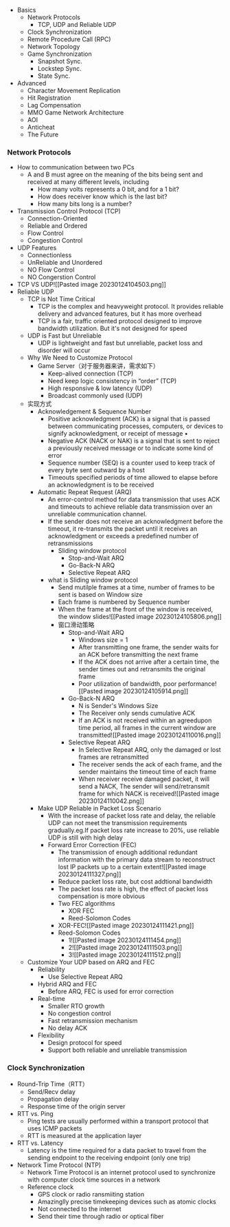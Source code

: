 - Basics 
	- Network Protocols 
		- TCP, UDP and Reliable UDP 
	- Clock Synchronization 
	- Remote Procedure Call (RPC) 
	- Network Topology 
	- Game Synchronization 
		- Snapshot Sync. 
		- Lockstep Sync. 
		- State Sync.
- Advanced 
	- Character Movement Replication 
	- Hit Registration 
	- Lag Compensation 
	- MMO Game Network Architecture 
	- AOI 
	- Anticheat 
	- The Future


### Network Protocols
- How to communication between two PCs
	- A and B must agree on the meaning of the bits being sent and received at many different levels, including 
		- How many volts represents a 0 bit, and for a 1 bit? 
		- How does receiver know which is the last bit? 
		- How many bits long is a number?
- Transmission Control Protocol (TCP)
	- Connection-Oriented 
	- Reliable and Ordered 
	- Flow Control 
	- Congestion Control
- UDP Features
	- Connectionless 
	- UnReliable and Unordered 
	- NO Flow Control 
	- NO Congerstion Control
- TCP VS UDP![[Pasted image 20230124104503.png]]
- Reliable UDP
	- TCP is Not Time Critical
		- TCP is the complex and heavyweight protocol. It provides reliable delivery and advanced features, but it has more overhead 
		- TCP is a fair, traffic oriented protocol designed to improve bandwidth utilization. But it's not designed for speed
	- UDP is Fast but Unreliable
		- UDP is lightweight and fast but unreliable, packet loss and disorder will occur 
	- Why We Need to Customize Protocol
		- Game Server（对于服务器来讲，需求如下） 
			- Keep-alived connection (TCP) 
			- Need keep logic consistency in “order” (TCP) 
			- High responsive & low latency (UDP) 
			- Broadcast commonly used (UDP) 
	- 实现方式
		- Acknowledgement & Sequence Number
			- Positive acknowledgment (ACK) is a signal that is passed between communicating processes, computers, or devices to signify acknowledgment, or receipt of message •
			- Negative ACK (NACK or NAK) is a signal that is sent to reject a previously received message or to indicate some kind of error 
			- Sequence number (SEQ) is a counter used to keep track of every byte sent outward by a host 
			- Timeouts specified periods of time allowed to elapse before an acknowledgment is to be received
		- Automatic Repeat Request (ARQ)
			- An error-control method for data transmission that uses ACK and timeouts to achieve reliable data transmission over an unreliable communication channel. 
			- If the sender does not receive an acknowledgment before the timeout, it re-transmits the packet until it receives an acknowledgment or exceeds a predefined number of retransmissions 
				- Sliding window protocol 
					- Stop-and-Wait ARQ 
					- Go-Back-N ARQ 
					- Selective Repeat ARQ
			- what is Sliding window protocol
				- Send mutilple frames at a time, number of frames to be sent is based on Window size 
				- Each frame is numbered by Sequence number 
				- When the frame at the front of the window is received, the window slides![[Pasted image 20230124105806.png]]
				- 窗口滑动策略
					- Stop-and-Wait ARQ
						- Windows size = 1 
						- After transmitting one frame, the sender waits for an ACK before transmitting the next frame 
						- If the ACK does not arrive after a certain time, the sender times out and retransmits the original frame 
						- Poor utilization of bandwidth, poor performance![[Pasted image 20230124105914.png]]
					- Go-Back-N ARQ
						- N is Sender's Windows Size 
						- The Receiver only sends cumulative ACK 
						- If an ACK is not received within an agreedupon time period, all frames in the current window are transmitted![[Pasted image 20230124110016.png]]
					- Selective Repeat ARQ
						- In Selective Repeat ARQ, only the damaged or lost frames are retransmitted 
						- The receiver sends the ack of each frame, and the sender maintains the timeout time of each frame 
						- When receiver receive damaged packet, it will send a NACK, The sender will send/retransmit frame for which NACK is received![[Pasted image 20230124110042.png]]
		- Make UDP Reliable in Packet Loss Scenario
			- With the increase of packet loss rate and delay, the reliable UDP can not meet the transmission requirements gradually.eg.If packet loss rate increase to 20%, use reliable UDP is still with high delay
			- Forward Error Correction (FEC)
				- The transmission of enough additional redundant information with the primary data stream to reconstruct lost IP packets up to a certain extent![[Pasted image 20230124111327.png]]
				- Reduce packet loss rate, but cost addtional bandwidth 
				- The packet loss rate is high, the effect of packet loss compensation is more obvious 
				- Two FEC algorithms 
					- XOR FEC 
					- Reed-Solomon Codes
				- XOR-FEC![[Pasted image 20230124111421.png]]
				- Reed-Solomon Codes
					- 1![[Pasted image 20230124111454.png]]
					- 2![[Pasted image 20230124111503.png]]
					- 3![[Pasted image 20230124111512.png]]
	- Customize Your UDP based on ARQ and FEC
		- Reliability 
			- Use Selective Repeat ARQ
		- Hybrid ARQ and FEC 
			- Before ARQ, FEC is used for error correction
		- Real-time 
			- Smaller RTO growth 
			- No congestion control 
			- Fast retransmission mechanism 
			- No delay ACK
		- Flexibility 
			- Design protocol for speed 
			- Support both reliable and unreliable transmission


### Clock Synchronization
- Round-Trip Time（RTT）
	- Send/Recv delay
	- Propagation delay
	- Response time of the origin server
- RTT vs. Ping
	- Ping tests are usually performed within a transport protocol that uses ICMP packets 
	- RTT is measured at the application layer
- RTT vs. Latency
	- Latency is the time required for a data packet to travel from the sending endpoint to the receiving endpoint (only one trip)
- Network Time Protocol (NTP)
	- Network Time Protocol is an internet protocol used to synchronize with computer clock time sources in a network
	- Reference clock 
		- GPS clock or radio ransmiiting station 
		- Amazinglly precise timekeeping devices such as atomic clocks 
		- Not connected to the internet 
		- Send their time through radio or optical fiber
